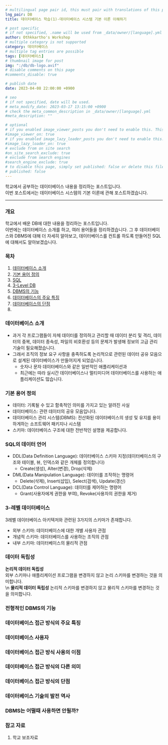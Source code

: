 ```yaml
---
# multilingual page pair id, this must pair with translations of this page. (This name must be unique)
lng_pair: DB
title: 데이터베이스 학습(1)-데이터베이스 시스템 기본 이론 이해하기

# post specific
# if not specified, .name will be used from _data/owner/[language].yml
author: Othkkartho's Workshop
# multiple category is not supported
category: 데이터베이스
# multiple tag entries are possible
tags: [데이터베이스]
# thumbnail image for post
img: ":/db/db-logo.avif"
# disable comments on this page
#comments_disable: true

# publish date
date: 2023-04-08 22:00:00 +0900

# seo
# if not specified, date will be used.
# meta_modify_date: 2023-03-17 13:15:00 +0900
# check the meta_common_description in _data/owner/[language].yml
#meta_description: ""

# optional
# if you enabled image_viewer_posts you don't need to enable this. This is only if image_viewer_posts = false
#image_viewer_on: true
# if you enabled image_lazy_loader_posts you don't need to enable this. This is only if image_lazy_loader_posts = false
#image_lazy_loader_on: true
# exclude from on site search
#on_site_search_exclude: true
# exclude from search engines
#search_engine_exclude: true
# to disable this page, simply set published: false or delete this file
# published: false
---
```


<!-- outline-start -->

학교에서 공부하는 데이터베이스 내용을 정리하는 포스트입니다.  
이번 포스트에서는 데이터베이스 시스템의 기본 이론에 관해 포스트하겠습니다.

<!-- outline-end -->

* * *

### 개요
학교에서 배운 DB에 대한 내용을 정리하는 포스트입니다.  
이번에는 데이터베이스 소개를 하고, 여러 용어들을 정리하겠습니다. 그 후 데이터베이스와 DBMS에 대해 더 자세히 알아보고, 데이터베이스를 컨트롤 하도록 만들어진 SQL에 대해서도 알아보겠습니다.  

### 목차

1. [데이터베이스 소개]()
2. [기본 용어 정의]()
4. [SQL]()
5. [3-Level DB]()
7. [DBMS의 기능]()
8. [데이터베이스의 주요 특징]()
9. [데이터베이스의 단점]()
10. 

### 데이터베이스 소개
- 과거 각 프로그램들이 자체 데이터를 정의하고 관리할 때 데이터 분리 및 격리, 데이터의 중복, 데이터 종속성, 파일의 비호환성 등의 문제가 발생해 정보의 고급 관리 기술이 필요해졌습니다.
- 그래서 조직의 정보 요구 사항을 충족하도록 논리적으로 관련된 데이터 공유 모음으로 설계된 데이터베이스가 만들어지게 되었습니다.
    - 숫자나 문자 데이터베이스와 같은 일반적인 애플리케이션과
    - 최근에는 따라 실시간 데이터베이스나 멀티미디어 데이터베이스를 사용하는 애플리케이션도 많습니다.

### 기본 용어 정의
- 데이터: 기록될 수 있고 함축적인 의미를 가지고 있는 알려진 사실
- 데이터베이스: 관련 데이터의 공유 모음입니다.
- 데이터베이스 관리 시스템(DBMS): 전산화된 데이터베이스의 생성 및 유지를 용이하게하는 소프트웨어 패키지나 시스템
- 스키마: 데이터베이스 구조에 대한 전반적인 설명을 제공합니다.

### SQL의 데이터 언어
- DDL(Data Definition Language): 데이터베이스 스키마 지정(데이터베이스의 구조와 테이블, 뷰, 인덱스와 같은 개체를 정의합니다)
    - Create(생성), Alter(변경), Drop(삭제)
- DML(Data Manipulation Language): 데이터를 조작하는 명령어
    - Delete(삭제), Insert(삽입), Select(검색), Update(갱신)
- DCL(Data Control  Language): 데이터를 제어하는 명령어
    - Grant(사용자에게 권한을 부여), Revoke(사용자의 권한을 제거)

### 3-레벨 데이터베이스
3레벨 데이터베이스 아키텍저와 관련된 3가지의 스키마가 존재합니다.
- 외부 스키마: 데이터베이스에 대한 개별 사용자 관점
- 개념적 스키마: 데이터베이스를 사용하는 조직의 관점
- 내부 스키마: 데이터베이스의 물리적 관점

### 데이터 독립성
**논리적 데이터 독립성**  
외부 스키마나 애플리케이션 프로그램을 변경하지 않고 논리 스키마를 변경하는 것을 의미합니다.  
\n
**물리적 데이터 독립성**
논리적 스키마를 변경하지 않고 물리적 스키마를 변경하는 것을 의미합니다.

### 전형적인 DBMS의 기능


### 데이터베이스 접근 방식의 주요 특징


### 데이터베이스 사용자


### 데이터베이스 접근 방식 사용의 이점


### 데이터베이스 접근 방식의 다른 의미


### 데이터베이스 접근 방식의 단점


### 데이터베이스 기술의 발전 역사


### DBMS는 어떨때 사용하면 안될까?

### 참고 자료
1. 학교 보조자료